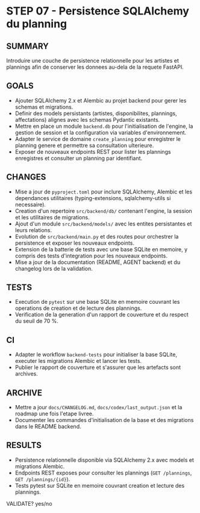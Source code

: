 # STEP 07 - Persistence SQLAlchemy du planning

## SUMMARY
Introduire une couche de persistence relationnelle pour les artistes et plannings afin de conserver les donnees au-dela de la requete FastAPI.

## GOALS
- Ajouter SQLAlchemy 2.x et Alembic au projet backend pour gerer les schemas et migrations.
- Definir des models persistants (artistes, disponibilites, plannings, affectations) alignes avec les schemas Pydantic existants.
- Mettre en place un module `backend.db` pour l'initialisation de l'engine, la gestion de session et la configuration via variables d'environnement.
- Adapter le service de domaine `create_planning` pour enregistrer le planning genere et permettre sa consultation ulterieure.
- Exposer de nouveaux endpoints REST pour lister les plannings enregistres et consulter un planning par identifiant.

## CHANGES
- Mise a jour de `pyproject.toml` pour inclure SQLAlchemy, Alembic et les dependances utilitaires (typing-extensions, sqlalchemy-utils si necessaire).
- Creation d'un repertoire `src/backend/db/` contenant l'engine, la session et les utilitaires de migrations.
- Ajout d'un module `src/backend/models/` avec les entites persistantes et leurs relations.
- Evolution de `src/backend/main.py` et des routes pour orchestrer la persistence et exposer les nouveaux endpoints.
- Extension de la batterie de tests avec une base SQLite en memoire, y compris des tests d'integration pour les nouveaux endpoints.
- Mise a jour de la documentation (README, AGENT backend) et du changelog lors de la validation.

## TESTS
- Execution de `pytest` sur une base SQLite en memoire couvrant les operations de creation et de lecture des plannings.
- Verification de la generation d'un rapport de couverture et du respect du seuil de 70 %.

## CI
- Adapter le workflow `backend-tests` pour initialiser la base SQLite, executer les migrations Alembic et lancer les tests.
- Publier le rapport de couverture et s'assurer que les artefacts sont archives.

## ARCHIVE
- Mettre a jour `docs/CHANGELOG.md`, `docs/codex/last_output.json` et la roadmap une fois l'etape livree.
- Documenter les commandes d'initialisation de la base et des migrations dans le README backend.

## RESULTS
- Persistence relationnelle disponible via SQLAlchemy 2.x avec models et migrations Alembic.
- Endpoints REST exposes pour consulter les plannings (`GET /plannings`, `GET /plannings/{id}`).
- Tests pytest sur SQLite en memoire couvrant creation et lecture des plannings.

VALIDATE? yes/no
